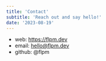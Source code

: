 ```yaml
---
title: 'Contact'
subtitle: 'Reach out and say hello!'
date: '2023-08-19'
---
```


- web: https://flpm.dev
- email: hello@flpm.dev
- github: @flpm